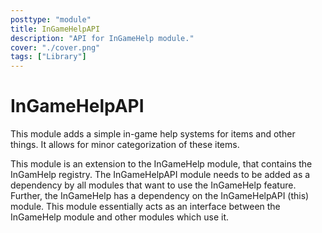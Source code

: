```yaml
---
posttype: "module" 
title: InGameHelpAPI
description: "API for InGameHelp module."
cover: "./cover.png"
tags: ["Library"]
---
```

InGameHelpAPI
============

This module adds a simple in-game help systems for items and other things. It allows for minor categorization of these
items.

This module is an extension to the InGameHelp module, that contains the InGamHelp registry. The InGameHelpAPI module
needs to be added as a dependency by all modules that want to use the InGameHelp feature. Further, the InGameHelp
has a dependency on the InGameHelpAPI (this) module. This module essentially acts as an interface between the
InGameHelp module and other modules which use it.